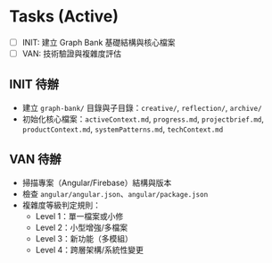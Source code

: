 # Tasks (Active)

- [ ] INIT: 建立 Graph Bank 基礎結構與核心檔案
- [ ] VAN: 技術驗證與複雜度評估

## INIT 待辦
- 建立 `graph-bank/` 目錄與子目錄：`creative/`, `reflection/`, `archive/`
- 初始化核心檔案：`activeContext.md`, `progress.md`, `projectbrief.md`, `productContext.md`, `systemPatterns.md`, `techContext.md`

## VAN 待辦
- 掃描專案（Angular/Firebase）結構與版本
- 檢查 `angular/angular.json`、`angular/package.json`
- 複雜度等級判定規則：
  - Level 1：單一檔案或小修
  - Level 2：小型增強/多檔案
  - Level 3：新功能（多模組）
  - Level 4：跨層架構/系統性變更

